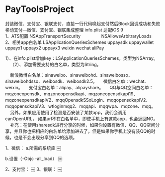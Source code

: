 # PayToolsProject
封装微信、支付宝、银联支付，直接一行代码唤起支付然后Block回调成功和失败
移动支付—微信、支付宝、银联集成整理 
info.plist   适配iOS 9  
1、ATS配置
<key>NSAppTransportSecurity</key>
    <dict>    
        <key>NSAllowsArbitraryLoads</key><true/>
    </dict>
2、相关app白名单
<key>LSApplicationQueriesSchemes</key>
     <array>
		<string>uppaysdk</string>
		<string>uppaywallet</string>
		<string>uppayx1</string>
		<string>uppayx2</string>
		<string>uppayx3</string>
     <string>weixin</string>
     <string> wechat </string>
     <string>aliPay</string>
     </array>

1）、在info.plist增加key：LSApplicationQueriesSchemes，类型为NSArray。
    （2）、添加需要支持的白名单，类型为String。

    新浪微博白名单：sinaweibo、sinaweibohd、sinaweibosso、sinaweibohdsso、weibosdk、weibosdk2.5。
    微信白名单：wechat、weixin。
    支付宝白名单：alipay、alipayshare。
    QQ与QQ空间白名单：mqzoneopensdk、mqzoneopensdkapi、mqzoneopensdkapi19、mqzoneopensdkapiV2、mqqOpensdkSSoLogin、mqqopensdkapiV2、mqqopensdkapiV3、wtloginmqq2、mqqapi、mqqwpa、mqzone、mqq。
    另外，如果应用使用了检测是否安装了某款app，我们会调用canOpenURL， 如果url不在白名单中，即使手机上有这款app，也会返回NO。
    补充：在使用sharesdk进行分享的时候，如果你设置有微信、QQ、QQ空间分享，并且你也把相应的白名单给添加进去了，但是如果你手机上没有装QQ的时候，也是不会出现分享到QQ的选项。


1、微信：
a.所需的系统库
￼

b.设置（-Objc    -all_load）
￼


2、支付宝：
￼
3、银联：
￼
